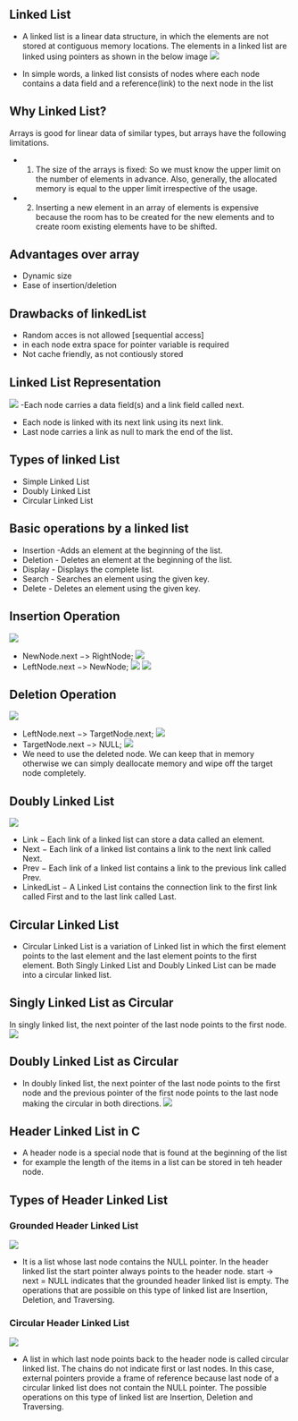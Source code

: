 ## Linked List
- A linked list is a linear data structure, in which the elements are not stored at contiguous memory locations. The elements in a linked list are linked using pointers as shown in the below image
![](https://media.geeksforgeeks.org/wp-content/cdn-uploads/gq/2013/03/Linkedlist.png)

- In simple words, a linked list consists of nodes where each node contains a data field and a reference(link) to the next node in the list

## Why Linked List?
Arrays is good for linear data of similar types, but arrays have the following limitations.

- 1) The size of the arrays is fixed: So we must know the upper limit on the number of elements in advance. Also, generally, the allocated memory is equal to the upper limit irrespective of the usage.

- 2) Inserting a new element in an array of elements is expensive because the room has to be created for the new elements and to create room existing elements have to be shifted.

## Advantages over array
- Dynamic size
- Ease of insertion/deletion

##  Drawbacks of linkedList
- Random acces is not allowed [sequential access]
- in each node extra space for pointer variable is required
- Not cache friendly, as not contiously stored 

## Linked List Representation
![](https://www.tutorialspoint.com/data_structures_algorithms/images/linked_list.jpg)
-Each node carries a data field(s) and a link field called next.
- Each node is linked with its next link using its next link.
- Last node carries a link as null to mark the end of the list.

## Types of linked List
- Simple Linked List
- Doubly Linked List 
- Circular Linked List 

## Basic operations by a linked list
- Insertion -Adds an element at the beginning of the list.
- Deletion - Deletes an element at the beginning of the list.
- Display - Displays the complete list.
- Search - Searches an element using the given key.
- Delete - Deletes an element using the given key.

## Insertion Operation
![](https://www.tutorialspoint.com/data_structures_algorithms/images/linked_list_insertion_0.jpg)
- NewNode.next −> RightNode;
![](https://www.tutorialspoint.com/data_structures_algorithms/images/linked_list_insertion_1.jpg)
- LeftNode.next −> NewNode;
![](https://www.tutorialspoint.com/data_structures_algorithms/images/linked_list_insertion_2.jpg)
![](https://www.tutorialspoint.com/data_structures_algorithms/images/linked_list_insertion_3.jpg)

## Deletion Operation
![](https://www.tutorialspoint.com/data_structures_algorithms/images/linked_list_deletion_0.jpg)
- LeftNode.next −> TargetNode.next;
![](https://www.tutorialspoint.com/data_structures_algorithms/images/linked_list_deletion_1.jpg)
- TargetNode.next −> NULL;
![](https://www.tutorialspoint.com/data_structures_algorithms/images/linked_list_deletion_2.jpg)
- We need to use the deleted node. We can keep that in memory otherwise we can simply deallocate memory and wipe off the target node completely.

## Doubly Linked List
![](https://www.tutorialspoint.com/data_structures_algorithms/images/doubly_linked_list.jpg)

- Link − Each link of a linked list can store a data called an element.
- Next − Each link of a linked list contains a link to the next link called Next.
- Prev − Each link of a linked list contains a link to the previous link called Prev.
- LinkedList − A Linked List contains the connection link to the first link called First and to the last link called Last.

## Circular Linked List
- Circular Linked List is a variation of Linked list in which the first element points to the last element and the last element points to the first element. Both Singly Linked List and Doubly Linked List can be made into a circular linked list.

## Singly Linked List as Circular
In singly linked list, the next pointer of the last node points to the first node.
![](https://www.tutorialspoint.com/data_structures_algorithms/images/singly_circular_linked_list.jpg)

## Doubly Linked List as Circular
- In doubly linked list, the next pointer of the last node points to the first node and the previous pointer of the first node points to the last node making the circular in both directions.
![](https://www.tutorialspoint.com/data_structures_algorithms/images/doubly_circular_linked_list.jpg)

## Header Linked List in C
- A header node is a special node that is found at the beginning of the list
- for example the length of the items in a list can be stored  in teh header node.

## Types of Header Linked List

### Grounded Header Linked List
![](https://media-geeksforgeeks-org.cdn.ampproject.org/i/s/media.geeksforgeeks.org/wp-content/uploads/20191110220324/GroundedList1.jpg)
- It is a list whose last node contains the NULL pointer. In the header linked list the start pointer always points to the header node. start -> next = NULL indicates that the grounded header linked list is empty. The operations that are possible on this type of linked list are Insertion, Deletion, and Traversing.

### Circular Header Linked List
![](https://media-geeksforgeeks-org.cdn.ampproject.org/i/s/media.geeksforgeeks.org/wp-content/uploads/20191110220322/CircularList.jpg)
- A list in which last node points back to the header node is called circular linked list. The chains do not indicate first or last nodes. In this case, external pointers provide a frame of reference because last node of a circular linked list does not contain the NULL pointer. The possible operations on this type of linked list are Insertion, Deletion and Traversing.




